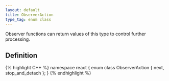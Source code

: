 ```yaml
---
layout: default
title: ObserverAction
type_tag: enum class
---
```

Observer functions can return values of this type to control further processing.

## Definition
{% highlight C++ %}
namespace react
{
    enum class ObserverAction
    {
        next,
        stop_and_detach
    };
}
{% endhighlight %}
